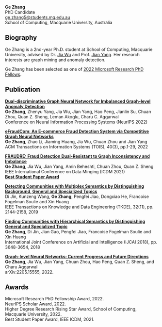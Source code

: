 
**Ge Zhang**<br>
PhD Candidate<br>
ge.zhang5@students.mq.edu.au<br>
School of Computing, Macquarie University, Australia<br>

## <font color=black>Biography</font>
Ge Zhang is a 2nd-year Ph.D. student at School of Computing, Macquarie University, advised by Dr. [Jia Wu](http://web.science.mq.edu.au/~jiawu/) and Prof. [Jian Yang](http://web.science.mq.edu.au/~jian/). Her research interests are graph mining and anomaly detection. 

Ge Zhang has been selected as one of [2022 Microsoft Research PhD Fellows](https://www.microsoft.com/en-us/research/academic-program/phd-fellowship/2022-recipients/). <cr>

## <font color=black>Publication</font>
 
**[Dual-discriminative Graph Neural Network for Imbalanced Graph-level Anomaly Detection](https://openreview.net/forum?id=d6mf9AFoR-O)**<br>
**Ge Zhang**, Zhenyu Yang, Jia Wu, Jian Yang, Hao Peng, Jianlin Su, Chuan Zhou, Quan Z. Sheng, Leman Akoglu, Charu C. Aggarwal<br>
Conference on Neural Information Processing Systems (NeurIPS 2022)

**[eFraudCom: An E-commerce Fraud Detection System via Competitive Graph Neural Networks](https://dl.acm.org/doi/pdf/10.1145/3474379)**<br>
**Ge Zhang**, Zhao Li, Jiaming Huang, Jia Wu, Chuan Zhou and Jian Yang<br>
ACM Transactions on Information Systems (TOIS), 40(3), pp.1-29, 2022
 
**[FRAUDRE: Fraud Detection Dual-Resistant to Graph Inconsistency and Imbalance](https://ieeexplore.ieee.org/stamp/stamp.jsp?tp=&arnumber=9679178)**<br>
**Ge Zhang**, Jia Wu, Jian Yang, Amin Beheshti, Chuan Zhou, Quan Z. Sheng<br>
IEEE International Conference on Data Minging (ICDM 2021)<br>
[**Best Student Paper Award**](https://icdm2021.auckland.ac.nz/awards/)
 
**[Detecting Communities with Multiplex Semantics by Distinguishing Background, General and Specialized Topics](https://ieeexplore.ieee.org/stamp/stamp.jsp?tp=&arnumber=8832212)**<br>
Di Jin, Kunzeng Wang, **Ge Zhang**, Pengfei Jiao, Dongxiao He, Francoise Fogelman Soulie and Xin Huang<br>
IEEE Transactions on Knowledge and Data Engineering (TKDE), 32(11), pp. 2144-2158, 2019

**[Finding Communities with Hierarchical Semantics by Distinguishing General and Specialized Topic](https://www.ijcai.org/proceedings/2018/0507.pdf)**<br>
**Ge Zhang**, Di Jin, Jian Gao, Pengfei Jiao, Francoise Fogelman Soulie and Xin Huang<br>
International Joint Conference on Artificial and Intelligence (IJCAI 2018), pp. 3648-3654, 2018

**[Graph-level Neural Networks: Current Progress and Future Directions](https://arxiv.org/pdf/2205.15555.pdf)**<br>
**Ge Zhang**, Jia Wu, Jian Yang, Chuan Zhou, Hao Peng, Quan Z. Sheng, and Charu Aggarwal<br>
arXiv:2205.15555, 2022.
 

## <font color=black>Awards</font>
Microsoft Research PhD Fellowship Award, 2022.<br>
NeurIPS Scholar Award, 2022.<br>
Higher Degree Research Rising Star Award, School of Computing, Macquarie University, 2022.<br>
Best Student Paper Award, IEEE ICDM, 2021.<br>

